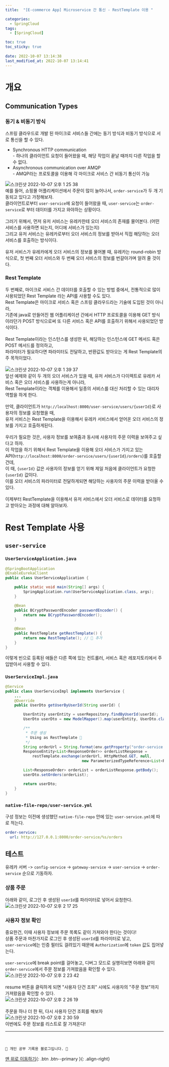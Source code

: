```yaml
---
title:  "[E-commerce App] Microservice 간 통신 - RestTemplate 이용 "

categories:
  - SpringCloud
tags:
  - [SpringCloud]

toc: true
toc_sticky: true
 
date: 2022-10-07 13:14:38
last_modified_at: 2022-10-07 13:14:41
---
```


# 개요
## Communication Types
### 동기 & 비동기 방식
스프링 클라우드로 개발 된 마이크로 서비스들 간에는 동기 방식과 비동기 방식으로 서로 통신을 할 수 있다.
- Synchronous HTTP communication<br>- 하나의 클라이언트 요청이 들어왔을 때, 해당 작업이 끝날 때까지 다른 작업을 할 수 없다.
- Asynchronous communication over AMQP<br>- AMQP라는 프로토콜을 이용해 각 마이크로 서비스 간 비동기 통신이 가능

![스크린샷 2022-10-07 오후 1 25 38](https://user-images.githubusercontent.com/59405576/194467673-db25cde4-9cf4-4cc6-b7ab-9326cb5fd945.png)<br>
예를 들어, 쇼핑몰 어플리케이션에서 주문이 많이 늘어나서, `order-service`가 두 개 기동되고 있다고 가정해보자.<br>
클라이언트로부터 `user-service`에 요청이 들어왔을 때, `user-service`는 `order-service`로 부터 데이터를 가지고 와야하는 상황이다.<br><br>
그러기 위해서, 먼저 유저 서비스는 유레카한테 오더 서비스의 존재를 물어본다. (어떤 서비스를 사용하면 되는지, 어디에 서비스가 있는지)<br>
그리고 유저 서비스는 유레카로부터 오더 서비스의 정보를 받아서 직접 해당하는 오더 서비스를 호출하는 방식이다.<br><br>
유저 서비스가 유레카에게 오더 서비스의 정보를 물어볼 때, 유레카는 round-robin 방식으로, 첫 번째 오더 서비스와 두 번째 오더 서비스의 정보를 번갈아가며 알려 줄 것이다.

### Rest Template
두 번째로, 마이크로 서비스 간 데이터를 호출할 수 있는 방법 중에서, 전통적으로 많이 사용되었던 Rest Template 라는 API를 사용할 수도 있다.<br>
Rest Template은 마이크로 서비스 혹은 스프링 클라우드라는 기술에 도입된 것이 아니라,<br>
기존에 java로 만들어진 웹 어플리케이션 간에서 HTTP 프로토콜을 이용해 GET 방식이라던가 POST 방식으로써 또 다른 서비스 혹은 API를 호출하기 위해서 사용되었던 방식이다.<br><br>
Rest Template이라는 인스턴스를 생성한 뒤, 해당하는 인스턴스에 GET 메서드 혹은 POST 메서드를 정의하고,<br>
파라미터가 필요하다면 파라미터도 전달하고, 반환값도 받아오는 게 Rest Template의 주 목적이었다.<br><br>
![스크린샷 2022-10-07 오후 1 39 37](https://user-images.githubusercontent.com/59405576/194469081-304bcb51-d61a-497b-9d44-7e6f963b5535.png)<br>
앞선 예제와 같이 두 개의 오더 서비스가 있을 때, 유저 서비스가 다이렉트로 유레카 서비스 혹은 오더 서비스를 사용하는게 아니라,<br>
Rest Template이라는 객체를 이용해서 일종의 서비스를 대신 처리할 수 있는 대리자 역할을 하게 한다.<br><br>
만약, 클라이언트가 `http://localhost:8000/user-service/users/{userId}`로 사용자의 정보를 요청했을 때, <br>
유저 서비스는 Rest Template을 이용해서 유레카 서비스에서 얻어온 오더 서비스의 정보를 가지고 호출하게된다.<br><br>
우리가 필요한 것은, 사용자 정보를 보여줌과 동시에 사용자의 주문 이력을 보여주고 싶다고 하자.<br>
이 작업을 하기 위해서 Rest Template을 이용해 오더 서비스가 가지고 있는 API(`http://localhost:8000/order-service/users/{userId}/orders`)를 호출할건데,<br>
이 때, `{userId}` 값은 사용자의 정보를 얻기 위해 제일 처음에 클라이언트가 요청한 `{userId}` 값이다.<br>
이를 오더 서비스의 파라미터로 전달하게되면 해당하는 사용자의 주문 이력을 받아올 수 있다.<br><br>
이제부터 RestTemplate을 이용해서 유저 서비스에서 오더 서비스로 데이터를 요청하고 받아오는 과정에 대해 알아보자.

# Rest Template 사용
## `user-service`
### `UserServiceApplication.java`
```java
@SpringBootApplication
@EnableEurekaClient
public class UserServiceApplication {

    public static void main(String[] args) {
        SpringApplication.run(UserServiceApplication.class, args);
    }

    @Bean
    public BCryptPasswordEncoder passwordEncoder() {
        return new BCryptPasswordEncoder();
    }

    @Bean
    public RestTemplate getRestTemplate() {
        return new RestTemplate(); // 🌟 추가
    }
}
```
이렇게 빈으로 등록된 애들은 다른 쪽에 있는 컨트롤러, 서비스 혹은 레포지토리에서 주입받아서 사용할 수 있다.

### `UserServiceImpl.java`
```java
@Service
public class UserServiceImpl implements UserService {
    ...
    @Override
    public UserDto getUserByUserId(String userId) {

        UserEntity userEntity = userRepository.findByUserId(userId);
        UserDto userDto = new ModelMapper().map(userEntity, UserDto.class);

        /**
         * 주문 생성
         * Using as RestTemplate 🌟
         */
        String orderUrl = String.format(env.getProperty("order-service.url"), userId);
        ResponseEntity<List<ResponseOrder>> orderListResponse =
            restTemplate.exchange(orderUrl, HttpMethod.GET, null,
                                  new ParameterizedTypeReference<List<ResponseOrder>>() {});

        List<ResponseOrder> orderList = orderListResponse.getBody();
        userDto.setOrders(orderList);

        return userDto;
    }
}

```


### `native-file-repo/user-service.yml`
구성 정보는 이전에 생성했던 `native-file-repo` 안에 있는 `user-service.yml`에 따로 적는다.
```yml
order-service:
  url: http://127.0.0.1:8000/order-service/%s/orders
```

## 테스트
유레카 서버 -> `config-service` -> `gateway-service` -> `user-service` -> `order-service` 순으로 기동하자.

### 상품 주문
아래와 같이, 로그인 후 생성된 `userId`를 파라미터로 넣어서 요청한다.<br>
![스크린샷 2022-10-07 오후 2 17 25](https://user-images.githubusercontent.com/59405576/194473043-d5bf6536-f4af-462e-82f3-cb0dc5258157.png)

### 사용자 정보 확인
중요한건, 이때 사용자 정보에 주문 목록도 같이 가져와야 한다는 것이다!<br>
상품 주문과 마찬가지로 로그인 후 생성된 `userId`를 파라미터로 넣고, <br>
`user-service`에는 인증 필터도 걸려있기 때문에 `Authorization`에 `token` 값도 집어넣는다.<br><br>
`user-service`에 break point를 걸어놓고, 디버그 모드로 실행히보면 아래와 같이 `order-service`에서 주문 정보를 가져왔음을 확인할 수 있다.<br>
![스크린샷 2022-10-07 오후 2 23 42](https://user-images.githubusercontent.com/59405576/194473759-29db74c6-857a-4e1f-9936-049eb5136287.png)<br><br>
resume 버튼을 클릭하게 되면 "사용자 단건 조회" 시에도 사용자의 "주문 정보"까지 가져왔음을 확인할 수 있다.<br>
![스크린샷 2022-10-07 오후 2 26 19](https://user-images.githubusercontent.com/59405576/194474007-f7af9919-747d-408c-8c40-11b482062304.png)<br><br>
주문을 하나 더 한 뒤, 다시 사용자 단건 조회를 해보자<br>
![스크린샷 2022-10-07 오후 2 30 59](https://user-images.githubusercontent.com/59405576/194474526-7bcea3fa-14c3-476d-98b1-96e0ebcad7cb.png)<br>
이번에도 주문 정보를 리스트로 잘 가져온다!





***
<br>


    💛 개인 공부 기록용 블로그입니다. 👻

[맨 위로 이동하기](#){: .btn .btn--primary }{: .align-right}